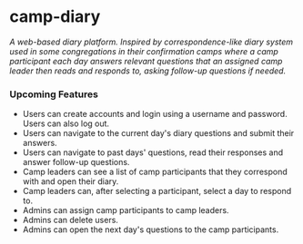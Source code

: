 # camp-diary

*A web-based diary platform.*
*Inspired by correspondence-like diary system used in some congregations in their confirmation camps where a camp participant each day answers relevant questions that an assigned camp leader then reads and responds to, asking follow-up questions if needed.*


### Upcoming Features ###

- Users can create accounts and login using a username and password. Users can also log out.
- Users can navigate to the current day's diary questions and submit their answers.
- Users can navigate to past days' questions, read their responses and answer follow-up questions.
- Camp leaders can see a list of camp participants that they correspond with and open their diary.
- Camp leaders can, after selecting a participant, select a day to respond to.
- Admins can assign camp participants to camp leaders.
- Admins can delete users.
- Admins can open the next day's questions to the camp participants.
